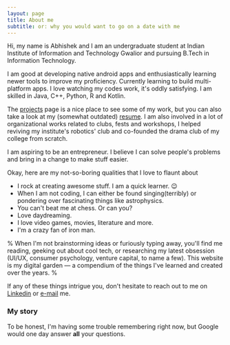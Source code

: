 ```yaml
---
layout: page
title: About me
subtitle: or: why you would want to go on a date with me
---
```


Hi, my name is Abhishek and I am an undergraduate student at Indian Institute of Information and Technology Gwalior and pursuing B.Tech in Information Technology.

I am good at developing native android apps and enthusiastically learning newer tools to improve my proficiency.
Currently learning to build multi-platform apps.
I love watching my codes work, it's oddly satisfying. I am skilled in Java, C++, Python, R and Kotlin.

The [projects](https://sudoabhi.github.io/projects) page is a nice place to see some of my work, but you can also take a look at my (somewhat outdated) [resume](https://sudoabhi.github.io/resume).
I am also involved in a lot of organizational works related to clubs, fests and workshops, I helped reviving my institute's robotics' club and co-founded the drama club of my college from scratch. 

I am aspiring to be an entrepreneur. I believe I can solve people's problems and bring in a change to make stuff easier.

Okay, here are my not-so-boring qualities that I love to flaunt about 
- I rock at creating awesome stuff. I am a quick learner. &#128521;
- When I am not coding, I can either be found singing(terribly) or pondering over fascinating things like astrophysics.
- You can't beat me at chess. Or can you?
- Love daydreaming.
- I love video games, movies, literature and more.
- I'm a crazy fan of iron man.

% When I'm not brainstorming ideas or furiously typing away, you'll find me reading, geeking out about cool tech, or researching my latest obsession (UI/UX, consumer psychology, venture capital, to name a few).
This website is my digital garden — a compendium of the things I've learned and created over the years. %

If any of these things intrigue you, don't hesitate to reach out to me on [Linkedin](https://www.linkedin.com/in/sudoabhi/ "Abhishek Kumar") or [e-mail](mailto:abhishek2606@hotmail.com) me.

### My story

To be honest, I'm having some trouble remembering right now, but Google would one day answer **all** your questions.
